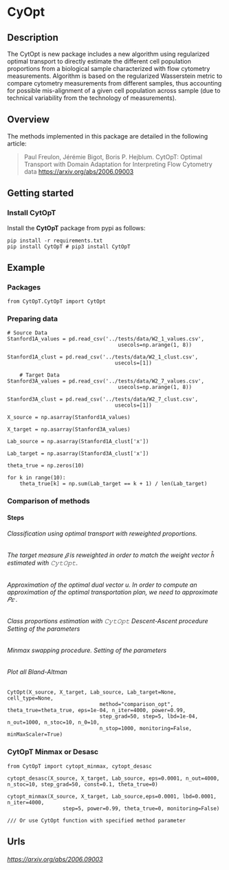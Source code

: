 # CyOpt

## Description
The CytOpt is new package includes a new algorithm using regularized optimal transport to directly estimate the different cell population proportions from a biological sample characterized with flow cytometry measurements. Algorithm is based on the regularized Wasserstein metric to compare cytometry measurements from different samples, thus accounting for possible mis-alignment of a given cell population across sample (due to technical variability from the technology of measurements).
## Overview
The methods implemented in this package are detailed in the following
article:

> Paul Freulon, Jérémie Bigot, Boris P. Hejblum.
> CytOpT: Optimal Transport with Domain Adaptation for Interpreting Flow Cytometry data
> https://arxiv.org/abs/2006.09003

## Getting started

### Install CytOpT
Install the **CytOpT** package from pypi as follows:

```
pip install -r requirements.txt
pip install CytOpT # pip3 install CytOpT
```

## Example

### Packages

```
from CytOpT.CytOpT import CytOpt
```


### Preparing data

```
# Source Data
Stanford1A_values = pd.read_csv('../tests/data/W2_1_values.csv',
                                    usecols=np.arange(1, 8))
                                    
Stanford1A_clust = pd.read_csv('../tests/data/W2_1_clust.csv',
                                   usecols=[1])

    # Target Data
Stanford3A_values = pd.read_csv('../tests/data/W2_7_values.csv',
                                    usecols=np.arange(1, 8))

Stanford3A_clust = pd.read_csv('../tests/data/W2_7_clust.csv',
                                   usecols=[1])

X_source = np.asarray(Stanford1A_values)

X_target = np.asarray(Stanford3A_values)

Lab_source = np.asarray(Stanford1A_clust['x'])

Lab_target = np.asarray(Stanford3A_clust['x'])

theta_true = np.zeros(10)

for k in range(10):
    theta_true[k] = np.sum(Lab_target == k + 1) / len(Lab_target)
```
### Comparison of methods
#### Steps
###### Classification using optimal transport with reweighted proportions. 
###### The target measure  𝛽  is reweighted in order to match the weight vector  ℎ̂   estimated with  𝙲𝚢𝚝𝙾𝚙𝚝.
###### Approximation of the optimal dual vector u. In order to compute an approximation of the optimal transportation plan, we need to approximate  𝑃𝜀 .
###### Class proportions estimation with  𝙲𝚢𝚝𝙾𝚙𝚝 Descent-Ascent procedure Setting of the parameters
###### Minmax swapping procedure. Setting of the parameters
###### Plot all Bland-Altman


```
CytOpt(X_source, X_target, Lab_source, Lab_target=None, cell_type=None,
                              method="comparison_opt", theta_true=theta_true, eps=1e-04, n_iter=4000, power=0.99,
                              step_grad=50, step=5, lbd=1e-04, n_out=1000, n_stoc=10, n_0=10,
                              n_stop=1000, monitoring=False, minMaxScaler=True)
```

### CytOpT Minmax or Desasc 
```
from CytOpT import cytopt_minmax, cytopt_desasc

cytopt_desasc(X_source, X_target, Lab_source, eps=0.0001, n_out=4000, n_stoc=10, step_grad=50, const=0.1, theta_true=0)

cytopt_minmax(X_source, X_target, Lab_source,eps=0.0001, lbd=0.0001, n_iter=4000,
                  step=5, power=0.99, theta_true=0, monitoring=False)
                  
/// Or use CytOpt function with specified method parameter
```

## Urls
###### https://arxiv.org/abs/2006.09003